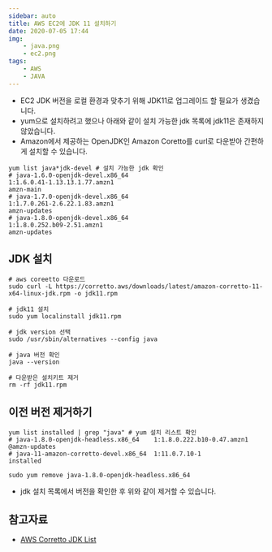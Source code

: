 ```yaml
---
sidebar: auto
title: AWS EC2에 JDK 11 설치하기
date: 2020-07-05 17:44
img: 
    - java.png
    - ec2.png
tags: 
    - AWS
    - JAVA
---
```


- EC2 JDK 버전을 로컬 환경과 맞추기 위해 JDK11로 업그레이드 할 필요가 생겼습니다.
- yum으로 설치하려고 했으나 아래와 같이 설치 가능한 jdk 목록에 jdk11은 존재하지 않았습니다.
- Amazon에서 제공하는 OpenJDK인 Amazon Coretto를 curl로 다운받아 간편하게 설치할 수 있습니다. 


```shell script
yum list java*jdk-devel # 설치 가능한 jdk 확인
# java-1.6.0-openjdk-devel.x86_64                                       1:1.6.0.41-1.13.13.1.77.amzn1                                       amzn-main
# java-1.7.0-openjdk-devel.x86_64                                       1:1.7.0.261-2.6.22.1.83.amzn1                                       amzn-updates
# java-1.8.0-openjdk-devel.x86_64                                       1:1.8.0.252.b09-2.51.amzn1                                          amzn-updates
```


## JDK 설치
```shell script
# aws coreetto 다운로드
sudo curl -L https://corretto.aws/downloads/latest/amazon-corretto-11-x64-linux-jdk.rpm -o jdk11.rpm

# jdk11 설치
sudo yum localinstall jdk11.rpm

# jdk version 선택
sudo /usr/sbin/alternatives --config java

# java 버전 확인
java --version

# 다운받은 설치키트 제거
rm -rf jdk11.rpm
```

## 이전 버전 제거하기
```shell script
yum list installed | grep "java" # yum 설치 리스트 확인
# java-1.8.0-openjdk-headless.x86_64    1:1.8.0.222.b10-0.47.amzn1   @amzn-updates
# java-11-amazon-corretto-devel.x86_64  1:11.0.7.10-1                installed

sudo yum remove java-1.8.0-openjdk-headless.x86_64 
```
- jdk 설치 목록에서 버전을 확인한 후 위와 같이 제거할 수 있습니다.

## 참고자료
- [AWS Corretto JDK List](https://docs.aws.amazon.com/corretto/latest/corretto-11-ug/downloads-list.html)
